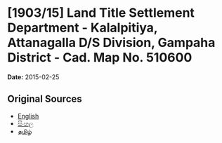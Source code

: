 # [1903/15] Land Title Settlement Department - Kalalpitiya, Attanagalla D/S Division, Gampaha District - Cad. Map No. 510600

**Date:** 2015-02-25

## Original Sources

- [English](https://documents.gov.lk/view/extra-gazettes/2015/2/1903-15_E.pdf)
- [සිංහල](https://documents.gov.lk/view/extra-gazettes/2015/2/1903-15_S.pdf)
- [தமிழ்](https://documents.gov.lk/view/extra-gazettes/2015/2/1903-15_T.pdf)
